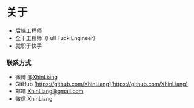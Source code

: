# 关于
- 后端工程师
- 全干工程师（Full Fuck Engineer）
- 就职于快手

### 联系方式
 - 微博 [@XhinLiang](https://weibo.com/XhinLiang)
 - GitHub [https://github.com/XhinLiang](https://github.com/XhinLiang)
 - 邮箱 XhinLiang@gmail.com
 - 微信 XhinLiang
